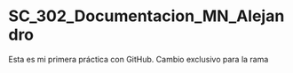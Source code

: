 # SC_302_Documentacion_MN_Alejandro
Esta es mi primera práctica  con GitHub.
Cambio exclusivo para la rama
